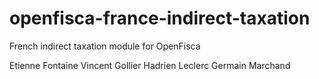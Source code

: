 openfisca-france-indirect-taxation
==================================

French indirect taxation module for OpenFisca 


Etienne Fontaine
Vincent Gollier
Hadrien Leclerc
Germain Marchand

